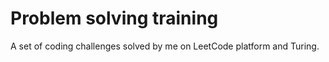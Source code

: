 # Problem solving training

A set of coding challenges solved by me on LeetCode platform and Turing.
